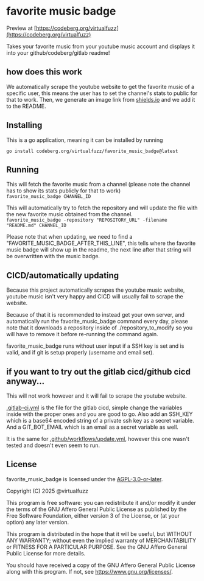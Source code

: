 <!-- SPDX-License-Identifier: AGPL-3.0-or-later -->

# favorite music badge

Preview at [https://codeberg.org/virtualfuzz](https://codeberg.org/virtualfuzz)

Takes your favorite music from your youtube music account and displays it into
your github/codeberg/gitlab readme!

## how does this work

We automatically scrape the youtube website to get the favorite music of a
specific user, this means the user has to set the channel's stats to public for
that to work. Then, we generate an image link from [shields.io](shields.io) and
we add it to the README.

## Installing

This is a go application, meaning it can be installed by running

`go install codeberg.org/virtualfuzz/favorite_music_badge@latest`

## Running

This will fetch the favorite music from a channel (please note the channel has
to show its stats publicly for that to work)\
`favorite_music_badge CHANNEL_ID`

This will automatically try to fetch the repository and will update the file
with the new favorite music obtained from the channel.\
`favorite_music_badge -repository "REPOSITORY_URL" -filename "README.md" CHANNEL_ID`

Please note that when updating, we need to find a
"FAVORITE_MUSIC_BADGE_AFTER_THIS_LINE", this tells where the favorite music
badge will show up in the readme, the next line after that string will be
overwritten with the music badge.

## CICD/automatically updating

Because this project automatically scrapes the youtube music website, youtube
music isn't very happy and CICD will usually fail to scrape the website.

Because of that it is recommended to instead get your own server, and
automatically run the favorite_music_badge command every day, please note that
it downloads a repository inside of ./repository_to_modify so you will have to
remove it before re-running the command again.

favorite_music_badge runs without user input if a SSH key is set and is valid,
and if git is setup properly (username and email set).

## if you want to try out the gitlab cicd/github cicd anyway...

This will not work however and it will fail to scrape the youtube website.

[.gitlab-ci.yml](.gitlab-ci.yml) is the file for the gitlab cicd, simple change
the variables inside with the proper ones and you are good to go. Also add an
SSH_KEY which is a base64 encoded string of a private ssh key as a secret
variable. And a GIT_BOT_EMAIL which is an email as a secret variable as well.

It is the same for [.github/workflows/update.yml](.github/workflows/update.yml),
however this one wasn't tested and doesn't even seem to run.

## License

favorite_music_badge is licensed under the [AGPL-3.0-or-later](LICENSE.md).

Copyright (C) 2025 @virtualfuzz

This program is free software: you can redistribute it and/or modify it under
the terms of the GNU Affero General Public License as published by the Free
Software Foundation, either version 3 of the License, or (at your option) any
later version.

This program is distributed in the hope that it will be useful, but WITHOUT ANY
WARRANTY; without even the implied warranty of MERCHANTABILITY or FITNESS FOR A
PARTICULAR PURPOSE. See the GNU Affero General Public License for more details.

You should have received a copy of the GNU Affero General Public License along
with this program. If not, see <https://www.gnu.org/licenses/>.
